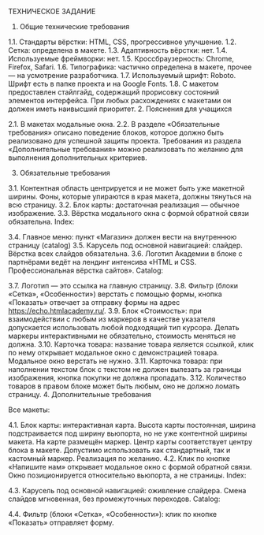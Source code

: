 ТЕХНИЧЕСКОЕ ЗАДАНИЕ

1. Общие технические требования

1.1. Стандарты вёрстки: HTML, CSS, прогрессивное улучшение.
1.2. Сетка: определена в макете.
1.3. Адаптивность вёрстки: нет.
1.4. Используемые фреймворки: нет.
1.5. Кроссбраузерность: Chrome, Firefox, Safari.
1.6. Типографика: частично определена в макете, прочее — на усмотрение разработчика.
1.7. Используемый шрифт: Roboto. Шрифт есть в папке проекта и на Google Fonts.
1.8. С макетом предоставлен стайлгайд, содержащий прорисовку состояний элементов интерфейса. При любых расхождениях с макетами он должен иметь наивысший приоритет.
2. Пояснения для учащихся

2.1. В макетах модальные окна.
2.2. В разделе «Обязательные требования» описано поведение блоков, которое должно быть реализовано для успешной защиты проекта. Требования из раздела «Дополнительные требования» можно реализовать по желанию для выполнения дополнительных критериев.

3. Обязательные требования

3.1. Контентная область центрируется и не может быть уже макетной ширины. Фоны, которые упираются в края макета, должны тянуться на всю страницу.
3.2. Блок карты: достаточная реализация — обычное изображение.
3.3. Вёрстка модального окна с формой обратной связи обязательна.
Index:

3.4. Главное меню: пункт «Магазин» должен вести на внутреннюю страницу (catalog)
3.5. Карусель под основной навигацией: слайдер. Вёрстка всех слайдов обязательна.
3.6. Логотип Академии в блоке с партнёрами ведёт на лендинг интенсива «HTML и CSS. Профессиональная вёрстка сайтов».
Catalog:

3.7. Логотип — это ссылка на главную страницу.
3.8. Фильтр (блоки «Сетка», «Особенности») верстать с помощью формы, кнопка «Показать» отвечает за отправку формы на адрес https://echo.htmlacademy.ru/.
3.9. Блок «Стоимость»: при взаимодействии с любым из маркеров в качестве указателя допускается использовать любой подходящий тип курсора. Делать маркеры интерактивными не обязательно, стоимость меняться не должна.
3.10. Карточка товара: название товара является ссылкой, клик по нему открывает модальное окно с демонстрацией товара. Модальное окно верстать не нужно.
3.11. Карточка товара: при наполнении текстом блок с текстом не должен вылезать за границы изображения, кнопка покупки не должна пропадать.
3.12. Количество товаров в правом блоке может быть любым, оно не должно ломать страницу.
4. Дополнительные требования

Все макеты:

4.1. Блок карты: интерактивная карта. Высота карты постоянная, ширина подстраивается под ширину вьюпорта, но не уже контентной ширины макета. На карте размещён маркер. Центр карты соответствует центру блока в макете. Допустимо использовать как стандартный, так и кастомный маркер. Реализация по желанию.
4.2. Клик по кнопке «Напишите нам» открывает модальное окно с формой обратной связи. Окно позиционируется относительно вьюпорта, а не страницы.
Index:

4.3. Карусель под основной навигацией: оживление слайдера. Смена слайдов мгновенная, без промежуточных переходов.
Catalog:

4.4. Фильтр (блоки «Сетка», «Особенности»): клик по кнопке «Показать» отправляет форму.
